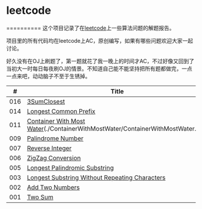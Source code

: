 # leetcode
==========
这个项目记录了在[leetcode](https://oj.leetcode.com)上一些算法问题的解题报告。

项目里的所有代码均在leetcode上AC，原创编写，如果有哪些问题欢迎大家一起讨论。

好久没有在OJ上刷题了，第一题就花了我一晚上的时间才AC，不过好像又回到了当初大一时每日每夜刷OJ的情景。不知道自己能不能坚持把所有题都做完，一点一点来吧，动动脑子不至于生锈掉。

| # | Title | Solution | Difficulty |
|---| ----- | -------- | ---------- |
|016|[3SumClosest](https://leetcode.com/problems/3sum-closest/)|[python](./3SumClosest/3SumClosest.md)|Medium|
|014|[Longest Common Prefix](https://leetcode.com/problems/longest-common-prefix/)|[python](./LongestCommonPrefix/LongestCommonPrefix.md)|Easy|
|011|[Container With Most Water](https://leetcode.com/problems/Container-With-Most-Water/)(./ContainerWithMostWater/ContainerWithMostWater.md)|Medium|
|009|[Palindrome Number](https://leetcode.com/problems/palindrome-number/)|[python](./PalindromeNumber/PalindromeNumber.md)|Easy|
|007|[Reverse Integer](https://leetcode.com/problems/reverse-integer/)|[python](./ReverseInteger/ReverseInteger.md)|Easy|
|006|[ZigZag Conversion](https://leetcode.com/problems/zigzag-conversion/)|[python](./ZigZagConversion/ZigZagConversion.md)|Easy|
|005|[Longest Palindromic Substring](https://leetcode.com/problems/longest-palindromic-substring/)|[python](./LongestPalindromicSubstring.md)|Medium|
|003|[Longest Substring Without Repeating Characters](https://leetcode.com/problems/longest-substring-without-repeating-characters/)|[python](./LongestSubstringWithoutRepeatingCharacters/LongestSubstringWithoutRepeatingCharacters.md)|Medium|
|002|[Add Two Numbers](https://leetcode.com/problems/add-two-numbers/)|[python](./AddTwoNumbers/AddTwoNumbers.md)|Medium|
|001|[Two Sum](https://oj.leetcode.com/problems/two-sum/)|[python](./TwoSum/TwoSum.md)|Medium|
